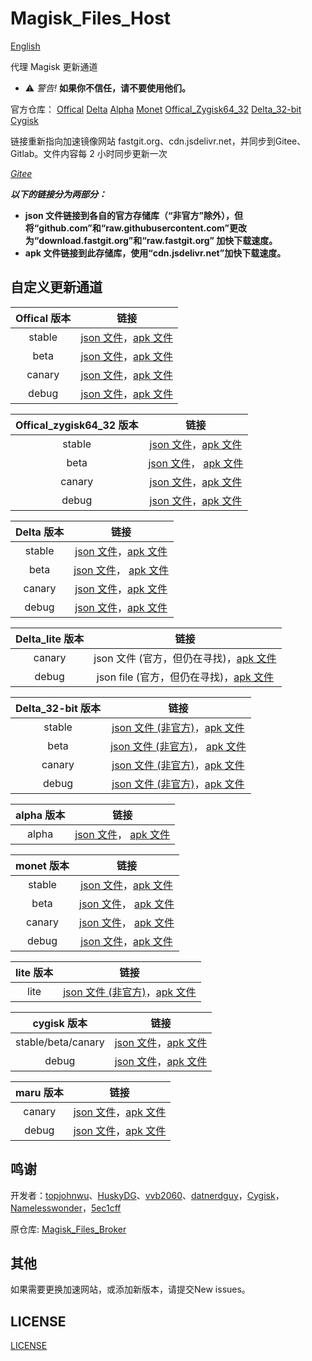 # Magisk_Files_Host

[English](https://github.com/magojohnji/magisk-file-host/blob/master/README.md)

代理 Magisk 更新通道

- ⚠ *警告!* **如果你不信任，请不要使用他们。**

官方仓库：
[Offical](https://github.com/topjohnwu/magisk-files)
[Delta](https://github.com/HuskyDG/magisk-files)
[Alpha](https://github.com/vvb2060/magisk_files)
[Monet](https://github.com/datnerdguy/magisk-monet-files)
[Offical_Zygisk64_32](https://github.com/Namelesswonder/magisk-files)
[Delta_32-bit](https://github.com/Namelesswonder/magisk-files)
[Cygisk](https://github.com/Cygisk/Cygisk-Files)

链接重新指向加速镜像网站 fastgit.org、cdn.jsdelivr.net，并同步到Gitee、Gitlab。文件内容每 2 小时同步更新一次

*[Gitee](https://gitee.com/magojohnji/magisk-files-host)*

***以下的链接分为两部分：***

- **json 文件链接到各自的官方存储库（“非官方”除外），但将“github.com”和“raw.githubusercontent.com”更改为“download.fastgit.org”和“raw.fastgit.org” 加快下载速度。**
- **apk 文件链接到此存储库，使用“cdn.jsdelivr.net”加快下载速度。**

## 自定义更新通道

|  Offical 版本 |                                  链接                                   |
| :----: | :---------------------------------------------------------------------: |
| stable | [json 文件](https://cdn.jsdelivr.net/gh/magojohnji/magisk-file-host@master/offical/stable.json)，[apk 文件](https://cdn.jsdelivr.net/gh/magojohnji/magisk-file-host@master/offical/apk/stable.apk) |
|  beta  |  [json 文件](https://cdn.jsdelivr.net/gh/magojohnji/magisk-file-host@master/offical/beta.json)，[apk 文件](https://cdn.jsdelivr.net/gh/magojohnji/magisk-file-host@master/offical/apk/beta.apk) | |
| canary | [json 文件](https://cdn.jsdelivr.net/gh/magojohnji/magisk-file-host@master/offical/canary.json)，[apk 文件](https://cdn.jsdelivr.net/gh/magojohnji/magisk-file-host@master/offical/apk/canary.apk) | |
| debug | [json 文件](https://cdn.jsdelivr.net/gh/magojohnji/magisk-file-host@master/offical/debug.json)，[apk 文件](https://cdn.jsdelivr.net/gh/magojohnji/magisk-file-host@master/offical/apk/debug.apk) | |

|  Offical_zygisk64_32 版本 |                                  链接                                   |
| :----: | :---------------------------------------------------------------------: |
| stable | [json 文件](https://cdn.jsdelivr.net/gh/magojohnji/magisk-file-host@master/offical_zygote64_32/stable.json)，[apk 文件](https://cdn.jsdelivr.net/gh/magojohnji/magisk-file-host@master/offical_zygote64_32/apk/stable.apk) | |
|  beta  |  [json 文件](https://cdn.jsdelivr.net/gh/magojohnji/magisk-file-host@master/offical_zygote64_32/beta.json)， [apk 文件](https://cdn.jsdelivr.net/gh/magojohnji/magisk-file-host@master/offical_zygote64_32/apk/beta.apk) | |
| canary | [json 文件](https://cdn.jsdelivr.net/gh/magojohnji/magisk-file-host@master/offical_zygote64_32/canary.json)，[apk 文件](https://cdn.jsdelivr.net/gh/magojohnji/magisk-file-host@master/offical_zygote64_32/apk/canary.apk) | |
| debug | [json 文件](https://cdn.jsdelivr.net/gh/magojohnji/magisk-file-host@master/offical_zygote64_32/debug.json)，[apk 文件](https://cdn.jsdelivr.net/gh/magojohnji/magisk-file-host@master/offical_zygote64_32/apk/debug.apk) | |

|  Delta 版本 |                                  链接                                   |
| :----: | :---------------------------------------------------------------------: |
| stable | [json 文件](https://cdn.jsdelivr.net/gh/magojohnji/magisk-file-host@master/delta/stable.json)，[apk 文件](https://cdn.jsdelivr.net/gh/magojohnji/magisk-file-host@master/delta/apk/stable.apk) | |
|  beta  |  [json 文件](https://cdn.jsdelivr.net/gh/magojohnji/magisk-file-host@master/delta/beta.json)， [apk 文件](https://cdn.jsdelivr.net/gh/magojohnji/magisk-file-host@master/delta/apk/beta.apk) | |
| canary | [json 文件](https://cdn.jsdelivr.net/gh/magojohnji/magisk-file-host@master/delta/canary.json)，[apk 文件](https://cdn.jsdelivr.net/gh/magojohnji/magisk-file-host@master/delta/apk/canary.apk) | |
| debug | [json 文件](https://cdn.jsdelivr.net/gh/magojohnji/magisk-file-host@master/delta/debug.json)，[apk 文件](https://cdn.jsdelivr.net/gh/magojohnji/magisk-file-host@master/delta/apk/debug.apk) | |

|  Delta_lite 版本 |                                  链接                                   |
| :----: | :---------------------------------------------------------------------: |
| canary | json 文件 (官方，但仍在寻找)，[apk 文件](https://cdn.jsdelivr.net/gh/magojohnji/magisk-file-host@master/delta_lite/apk/canary.apk) | |
| debug | json file (官方，但仍在寻找)，[apk 文件](https://cdn.jsdelivr.net/gh/magojohnji/magisk-file-host@master/delta_lite/apk/debug.apk) | |

|  Delta_32-bit 版本 |                                  链接                                   |
| :----: | :---------------------------------------------------------------------: |
| stable | [json 文件 (非官方)](https://cdn.jsdelivr.net/gh/magojohnji/magisk-file-host@master/delta_32-bit/stable.json)，[apk 文件](https://cdn.jsdelivr.net/gh/magojohnji/magisk-file-host@master/delta_32-bit/apk/magisk-delta-32bit-release.apk) | |
|  beta  |  [json 文件 (非官方)](https://cdn.jsdelivr.net/gh/magojohnji/magisk-file-host@master/delta_32-bit/beta.json)， [apk 文件](https://cdn.jsdelivr.net/gh/magojohnji/magisk-file-host@master/delta_32-bit/apk/magisk-delta-32bit-release.apk) | |
| canary | [json 文件 (非官方)](https://cdn.jsdelivr.net/gh/magojohnji/magisk-file-host@master/delta_32-bit/canary.json)，[apk 文件](https://cdn.jsdelivr.net/gh/magojohnji/magisk-file-host@master/delta_32-bit/apk/magisk-delta-32bit-release.apk) | |
| debug | [json 文件 (非官方)](https://cdn.jsdelivr.net/gh/magojohnji/magisk-file-host@master/delta_32-bit/debug.json)，[apk 文件](https://cdn.jsdelivr.net/gh/magojohnji/magisk-file-host@master/delta_32-bit/apk/magisk-delta-32bit-debug.apk) | |

|  alpha 版本 |                                  链接                                   |
| :----: | :---------------------------------------------------------------------: |
| alpha | [json 文件](https://cdn.jsdelivr.net/gh/magojohnji/magisk-file-host@master/alpha/alpha.json)， [apk 文件](https://cdn.jsdelivr.net/gh/magojohnji/magisk-file-host@master/alpha/apk/alpha.apk) ||

|  monet 版本 |                                  链接                                   |
| :----: | :---------------------------------------------------------------------: |
| stable | [json 文件](https://cdn.jsdelivr.net/gh/magojohnji/magisk-file-host@master/monet/stable.json)，[apk 文件](https://cdn.jsdelivr.net/gh/magojohnji/magisk-file-host@master/monet/apk/stable.apk) | |
|  beta  |  [json 文件](https://cdn.jsdelivr.net/gh/magojohnji/magisk-file-host@master/monet/beta.json)， [apk 文件](https://cdn.jsdelivr.net/gh/magojohnji/magisk-file-host@master/monet/apk/beta.apk) | |
| canary | [json 文件](https://cdn.jsdelivr.net/gh/magojohnji/magisk-file-host@master/monet/canary.json)， [apk 文件](https://cdn.jsdelivr.net/gh/magojohnji/magisk-file-host@master/monet/apk/canary.apk) ||
| debug | [json 文件](https://cdn.jsdelivr.net/gh/magojohnji/magisk-file-host@master/monet/debug.json)，[apk 文件](https://cdn.jsdelivr.net/gh/magojohnji/magisk-file-host@master/monet/apk/debug.apk) | |

| lite 版本 |                                  链接                                   |
| :----: | :---------------------------------------------------------------------: |
| lite | [json 文件 (非官方)](https://cdn.jsdelivr.net/gh/magojohnji/magisk-file-host@master/lite/lite.json)，[apk 文件](https://cdn.jsdelivr.net/gh/magojohnji/magisk-file-host@master/lite/apk/lite.apk) |

| cygisk 版本 |                                  链接                                   |
| :----: | :---------------------------------------------------------------------: |
| stable/beta/canary | [json 文件](https://cdn.jsdelivr.net/gh/magojohnji/magisk-file-host@master/cygisk/canary.json)，[apk 文件](https://cdn.jsdelivr.net/gh/magojohnji/magisk-file-host@master/cygisk/apk/canary.apk) |
| debug | [json 文件](https://cdn.jsdelivr.net/gh/magojohnji/magisk-file-host@master/cygisk/debug.json)，[apk 文件](https://cdn.jsdelivr.net/gh/magojohnji/magisk-file-host@master/cygisk/apk/debug.apk) |

| maru 版本 |                                  链接                                   |
| :----: | :---------------------------------------------------------------------: |
| canary | [json 文件](https://cdn.jsdelivr.net/gh/magojohnji/magisk-file-host@master/maru/canary.json)，[apk 文件](https://cdn.jsdelivr.net/gh/magojohnji/magisk-file-host@master/maru/apk/canary.apk) |
| debug | [json 文件](https://cdn.jsdelivr.net/gh/magojohnji/magisk-file-host@master/maru/debug.json)，[apk 文件](https://cdn.jsdelivr.net/gh/magojohnji/magisk-file-host@master/maru/apk/debug.apk) |

## 鸣谢

开发者：[topjohnwu](https://github.com/topjohnwu)、[HuskyDG](https://github.com/HuskyDG)、[vvb2060](https://github.com/vvb2060)、[datnerdguy](https://github.com/datnerdguy)，[Cygisk](https://github.com/Cygisk)，[Namelesswonder](https://github.com/Namelesswonder)，[5ec1cff](https://github.com/5ec1cff)

原仓库: [Magisk_Files_Broker](https://github.com/RC1844/Magisk_Files_Broker)

## 其他

如果需要更换加速网站，或添加新版本，请提交New issues。

## LICENSE

[LICENSE](https://raw.githubusercontent.com/magojohnji/magisk-file-host/master/LICENSE)
